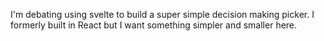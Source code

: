 I'm debating using svelte to build a super simple decision making picker. I formerly built in React but I want something simpler and smaller here. 

